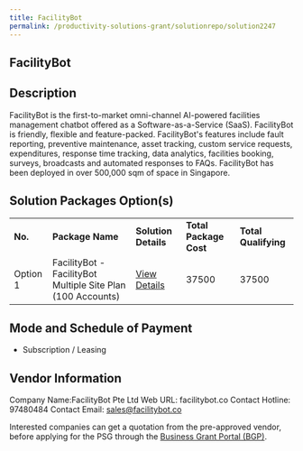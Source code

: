 ```yaml
---
title: FacilityBot 
permalink: /productivity-solutions-grant/solutionrepo/solution2247
---
```


## FacilityBot

## Description

FacilityBot is the first-to-market omni-channel AI-powered facilities management chatbot offered as a Software-as-a-Service (SaaS). FacilityBot is friendly, flexible and feature-packed. FacilityBot's features include fault reporting, preventive maintenance, asset tracking, custom service requests, expenditures, response time tracking, data analytics, facilities booking, surveys, broadcasts and automated responses to FAQs. FacilityBot has been deployed in over 500,000 sqm of space in Singapore.

## Solution Packages Option(s)

<table>
<tr>
<td><b>No.</b></td>
<td><b>Package Name</b></td>
<td><b>Solution Details</b></td>
<td><b>Total Package Cost</b></td>
<td><b>Total Qualifying</b></td>
</tr>
<tr>
<td>Option 1</td>
<td>FacilityBot - FacilityBot Multiple Site Plan (100 Accounts)</td>
<td><a href='https://www.gobusiness.gov.sg/images/psg/DesensitisedFacilityBotAnnex3CRwef10June2021_Part_4.pdf'>View Details</a></td>
<td>37500</td>
<td>37500</td>
</tr>
</table>

## Mode and Schedule of Payment

 - Subscription / Leasing

## Vendor Information

 Company Name:FacilityBot Pte Ltd 
Web URL: facilitybot.co 
Contact Hotline: 97480484 
Contact Email: sales@facilitybot.co 


Interested companies can get a quotation from the pre-approved vendor, before applying for the PSG through the <a href='https://www.businessgrants.gov.sg/'>Business Grant Portal (BGP)</a>.
<script src="/jquery/resize-tables.js"></script>
